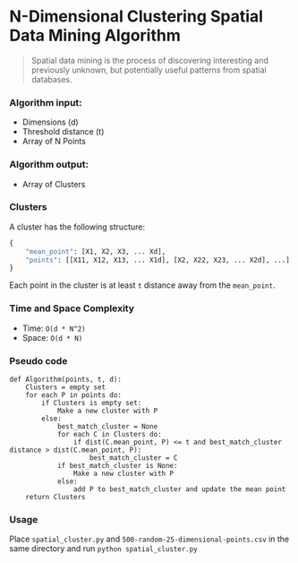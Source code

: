 # N-Dimensional Clustering Spatial Data Mining Algorithm

> Spatial data mining is the process of discovering interesting and previously unknown, but potentially useful patterns from spatial databases.

### Algorithm input:

- Dimensions (d)
- Threshold distance (t)
- Array of N Points

### Algorithm output:

- Array of Clusters

### Clusters

A cluster has the following structure:

```py
{
	"mean_point": [X1, X2, X3, ... Xd],
	"points": [[X11, X12, X13, ... X1d], [X2, X22, X23, ... X2d], ...]
}
```
Each point in the cluster is at least `t` distance away from the `mean_point`. 

### Time and Space Complexity
- Time: `O(d * N^2)`
- Space: `O(d * N)`

### Pseudo code

```
def Algorithm(points, t, d):
	Clusters = empty set
	for each P in points do:
		if Clusters is empty set:
			Make a new cluster with P
		else:
			best_match_cluster = None
			for each C in Clusters do:
				if dist(C.mean_point, P) <= t and best_match_cluster distance > dist(C.mean_point, P):
					best_match_cluster = C
			if best_match_cluster is None:
				Make a new cluster with P
			else:
				add P to best_match_cluster and update the mean point
	return Clusters
```

### Usage
Place `spatial_cluster.py` and `500-random-25-dimensional-points.csv` in the same directory and run `python spatial_cluster.py`
